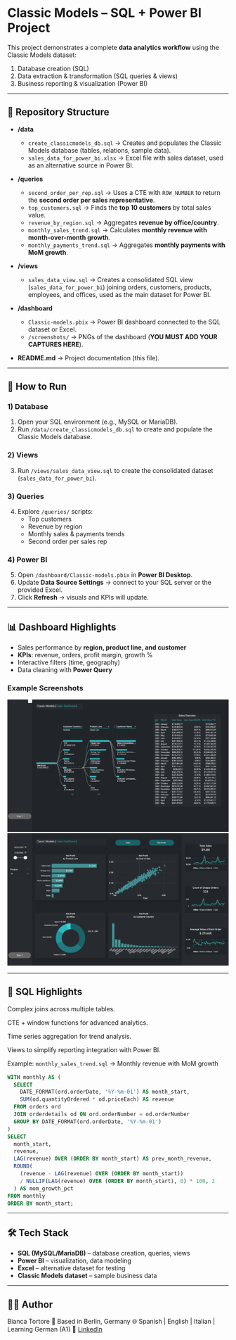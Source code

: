 # Classic Models – SQL + Power BI Project  

This project demonstrates a complete **data analytics workflow** using the Classic Models dataset:  
1. Database creation (SQL)  
2. Data extraction & transformation (SQL queries & views)  
3. Business reporting & visualization (Power BI)  

---

## 📂 Repository Structure
- **/data**  
  - `create_classicmodels_db.sql` → Creates and populates the Classic Models database (tables, relations, sample data).  
  - `sales_data_for_power_bi.xlsx` → Excel file with sales dataset, used as an alternative source in Power BI.  

- **/queries**  
  - `second_order_per_rep.sql` → Uses a CTE with `ROW_NUMBER` to return the **second order per sales representative**.  
  - `top_customers.sql` → Finds the **top 10 customers** by total sales value.  
  - `revenue_by_region.sql` → Aggregates **revenue by office/country**.  
  - `monthly_sales_trend.sql` → Calculates **monthly revenue with month-over-month growth**.  
  - `monthly_payments_trend.sql` → Aggregates **monthly payments with MoM growth**.  

- **/views**  
  - `sales_data_view.sql` → Creates a consolidated SQL view (`sales_data_for_power_bi`) joining orders, customers, products, employees, and offices, used as the main dataset for Power BI.  

- **/dashboard**  
  - `Classic-models.pbix` → Power BI dashboard connected to the SQL dataset or Excel.  
  - `/screenshots/` → PNGs of the dashboard (**YOU MUST ADD YOUR CAPTURES HERE**).  

- **README.md** → Project documentation (this file).  

---

## 🚀 How to Run

### 1) Database
1. Open your SQL environment (e.g., MySQL or MariaDB).  
2. Run `/data/create_classicmodels_db.sql` to create and populate the Classic Models database.  

### 2) Views
3. Run `/views/sales_data_view.sql` to create the consolidated dataset (`sales_data_for_power_bi`).  

### 3) Queries
4. Explore `/queries/` scripts:  
   - Top customers  
   - Revenue by region  
   - Monthly sales & payments trends  
   - Second order per sales rep  

### 4) Power BI
5. Open `/dashboard/Classic-models.pbix` in **Power BI Desktop**.  
6. Update **Data Source Settings** → connect to your SQL server or the provided Excel.  
7. Click **Refresh** → visuals and KPIs will update.  

---

## 📊 Dashboard Highlights
- Sales performance by **region, product line, and customer**  
- **KPIs**: revenue, orders, profit margin, growth %  
- Interactive filters (time, geography)  
- Data cleaning with **Power Query**  

### Example Screenshots  
![Sales Overview](./dashboard/screenshots/dashboard_sales_overview.png)  
![Profit Analysis](./dashboard/screenshots/dashboard_profit_analysis.png)  

---

## 🧠 SQL Highlights

Complex joins across multiple tables.

CTE + window functions for advanced analytics.

Time series aggregation for trend analysis.

Views to simplify reporting integration with Power BI.

Example: `monthly_sales_trend.sql` → Monthly revenue with MoM growth

```sql
WITH monthly AS (
  SELECT
    DATE_FORMAT(ord.orderDate, '%Y-%m-01') AS month_start,
    SUM(od.quantityOrdered * od.priceEach) AS revenue
  FROM orders ord
  JOIN orderdetails od ON ord.orderNumber = od.orderNumber
  GROUP BY DATE_FORMAT(ord.orderDate, '%Y-%m-01')
)
SELECT
  month_start,
  revenue,
  LAG(revenue) OVER (ORDER BY month_start) AS prev_month_revenue,
  ROUND(
    (revenue - LAG(revenue) OVER (ORDER BY month_start))
    / NULLIF(LAG(revenue) OVER (ORDER BY month_start), 0) * 100, 2
  ) AS mom_growth_pct
FROM monthly
ORDER BY month_start;
```
---

## 🛠 Tech Stack
- **SQL (MySQL/MariaDB)** – database creation, queries, views  
- **Power BI** – visualization, data modeling  
- **Excel** – alternative dataset for testing  
- **Classic Models dataset** – sample business data  

---

## 🙋‍♀️ Author
Bianca Tortore
📍 Based in Berlin, Germany
🌐 Spanish | English | Italian | Learning German (A1)
🔗 [LinkedIn](https://www.linkedin.com/in/bianca-tortore-818349150/)
